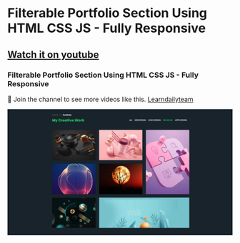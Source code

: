 # Filterable Portfolio Section Using HTML CSS JS - Fully Responsive 
## [Watch it on youtube](https://youtu.be/3idRoD0clCI)
### Filterable Portfolio Section Using HTML CSS JS - Fully Responsive


💙 Join the channel to see more videos like this. [Learndailyteam](https://www.youtube.com/c/Learndailyteam)

![preview img](https://github.com/Rahulfordev/portfolio-section/blob/main/images/portfolio%20section.png)
